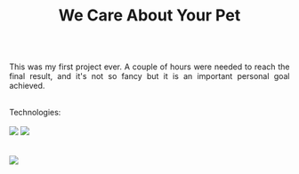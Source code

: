 <h1 align="center">We Care About Your Pet</h1>
<br>
<br>
<p align="justify">This was my first project ever. A couple of hours were needed to reach the final result, and it's not so fancy but it is an important personal goal achieved.</p>
<br>
Technologies:
<br>
<br>
<img src="https://img.shields.io/badge/HTML5-E34F26?style=for-the-badge&logo=html5&logoColor=white">
<img src="https://img.shields.io/badge/CSS3-1572B6?style=for-the-badge&logo=css3&logoColor=white">
<br>
<br>
<br>
<img src="https://github.com/giulio-attilio/dev-club/blob/master/1st%20Project%20%5BWe%20Care%5D/Assets/Finished.png?raw=true">
